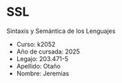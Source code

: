 # SSL
Sintaxis y Semántica de los Lenguajes

+ Curso: k2052
+ Año de cursada: 2025
+ Legajo: 203.471-5
+ Apellido: Otaño
+ Nombre: Jeremias
